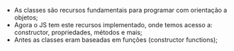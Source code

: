 * As classes são recursos fundamentais para programar com orientação a objetos;
* Agora o JS tem este recursos implementado, onde temos acesso a: constructor, propriedades, métodos e mais;
* Antes as classes eram baseadas em funções (constructor functions);
